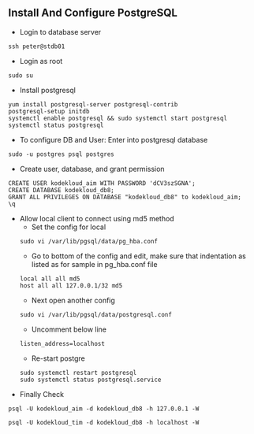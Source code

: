 ## Install And Configure PostgreSQL

* Login to database server

```
ssh peter@stdb01
```
* Login as root
```
sudo su
```
* Install postgresql
```
yum install postgresql-server postgresql-contrib
postgresql-setup initdb
systemctl enable postgresql && sudo systemctl start postgresql
systemctl status postgresql
```
* To configure DB and User: Enter into postgresql database

```
sudo -u postgres psql postgres
```
* Create user, database, and grant permission

```
CREATE USER kodekloud_aim WITH PASSWORD 'dCV3szSGNA';
CREATE DATABASE kodekloud_db8;
GRANT ALL PRIVILEGES ON DATABASE "kodekloud_db8" to kodekloud_aim;
\q
```
* Allow local client to connect using md5 method
  * Set the config for local
  ```
  sudo vi /var/lib/pgsql/data/pg_hba.conf
  ```
  * Go to bottom of the config and edit, make sure that indentation as listed as for sample in pg_hba.conf file
  ```
  local all all md5
  host all all 127.0.0.1/32 md5 
  ```
  * Next open another config
  ```
  sudo vi /var/lib/pgsql/data/postgresql.conf
  ```
  * Uncomment below line
  ```
  listen_address=localhost
  ```
  * Re-start postgre
  ```
  sudo systemctl restart postgresql
  sudo systemctl status postgresql.service
  ```
* Finally Check
```
psql -U kodekloud_aim -d kodekloud_db8 -h 127.0.0.1 -W

psql -U kodekloud_tim -d kodekloud_db8 -h localhost -W
```


